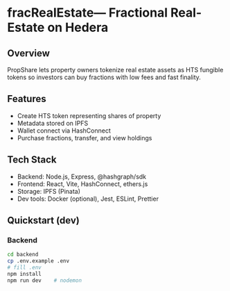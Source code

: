 # fracRealEstate— Fractional Real-Estate on Hedera

## Overview
PropShare lets property owners tokenize real estate assets as HTS fungible tokens so investors can buy fractions with low fees and fast finality.

## Features
- Create HTS token representing shares of property
- Metadata stored on IPFS
- Wallet connect via HashConnect
- Purchase fractions, transfer, and view holdings

## Tech Stack
- Backend: Node.js, Express, @hashgraph/sdk
- Frontend: React, Vite, HashConnect, ethers.js
- Storage: IPFS (Pinata)
- Dev tools: Docker (optional), Jest, ESLint, Prettier

## Quickstart (dev)
### Backend
```bash
cd backend
cp .env.example .env
# fill .env
npm install
npm run dev    # nodemon
